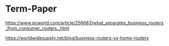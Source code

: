 # Term-Paper
https://www.pcworld.com/article/256683/what_separates_business_routers_from_consumer_routers_.html

https://worldwidesupply.net/blog/business-routers-vs-home-routers
